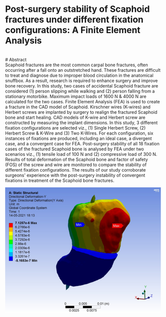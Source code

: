 # Post-surgery stability of Scaphoid fractures under different fixation configurations: A Finite Element Analysis
<br>
# Abstract
<br>
Scaphoid fractures are the most common carpal bone fractures, often occurring after a fall onto an outstretched hand. These fractures are difficult to treat and diagnose due to improper blood circulation in the anatomical snuffbox. As a result, research is required to enhance surgery and improve bone recovery. In this study, two cases of accidental Scaphoid fracture are considered (1) person slipping while walking and (2) person falling from a stationary motorbike. Maximum impact loads of 1600 N & 4000 N are calculated for the two cases. Finite Element Analysis (FEA) is used to create a fracture in the CAD model of Scaphoid. Kirschner wires (K-wires) and Herbert screws are implanted by surgery to realign the fractured Scaphoid bone and start healing. CAD models of K-wire and Herbert screw are constructed by measuring the implant dimensions. In this study, 3 different fixation configurations are selected viz., (1) Single Herbert Screw, (2) Herbert Screw & K-Wire and (3) Two K-Wires. For each configuration, six instances of fixations are produced, including an ideal case, a divergent case, and a convergent case for FEA. Post-surgery stability of all 18 fixation cases of the fractured Scaphoid bone is analysed by FEA under two scenarios viz., (1) tensile load of 100 N and (2) compressive load of 300 N. Results of total deformation of the Scaphoid bone and factor of safety (FOS) of the screw and wire are monitored to compare the stability of different fixation configurations. The results of our study corroborate surgeons' experience with the post-surgery instability of convergent fixations in treatment of the Scaphoid bone fractures.

![FEA Results](https://github.com/srivastav-ayush/scaphoid-analysis/blob/main/Images/Total%20Deformation%20-%20Y.jpg)
